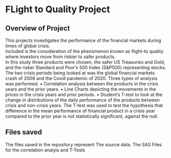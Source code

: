 # FLight to Quality Project
##  Overview of Project
This projects investigates the performance of the financial markets during times of global crisis.  
Included is the consideration of the phenomenon  known as flight-to quality where investors move from riskier to safer products.   
In this study three products were chosen, the safer US Treasuries and Gold, and the risker Standard and Poor’s 500 Index (S&P500) representing stocks.  
The two crisis periods being looked at was the global financial markets crash of 2008 and the Covid pandemic of 2020.  Three types of analysis was performed.
•	Correlation analysis between the products in the crisis years and the prior years.
•	Line Charts depicting the movements in the prices in the crisis years and prior periods.
•	Student’s T-test to look at the change in distributions of the daily performance of the products between crisis and non-crisis years.
The T-test was used to test the hypothesis that  difference in the mean performance of financial product in a crisis year compared to the prior year is not statistically significant, against the null.
##  Files saved
The files saved in the repository represent 
  The source data.
  The SAS Files for the correlation analyis and T-Tests
